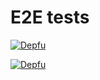 # E2E tests
[![Depfu](https://badges.depfu.com/badges/57a7be0a1f1f7ff7a9806a4492e300e1/status.svg)](https://depfu.com)

[![Depfu](https://badges.depfu.com/badges/57a7be0a1f1f7ff7a9806a4492e300e1/overview.svg)](https://depfu.com/github/RogierdeRuijter/montepoeli?project_id=10388)